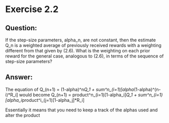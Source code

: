 # Exercise 2.2

## Question:
If the step-size parameters, alpha_n, are not constant, then the estimate
Q_n is a weighted average of previously received rewards with a weighting different
from that given by (2.6). What is the weighting on each prior reward for the general
case, analogous to (2.6), in terms of the sequence of step-size parameters?

## Answer:
The equation of Q_(n+1) = (1-alpha)^n*Q_1 + sum^n_(i=1)[alpha*(1-alpha)^(n-i)*R_i] would become
Q_(n+1) = product^n_(i=1)[1-alpha_i]*Q_1 + sum^n_(i=1)[alpha_i*product^i_(j=1)[1-alpha_j]*R_i]

Essentially it means that you need to keep a track of the alphas used and alter the product